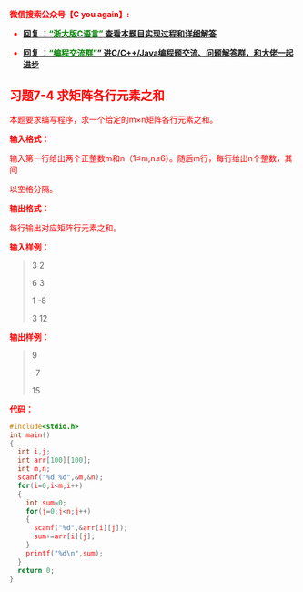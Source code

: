 
<font color='red'> **微信搜索公众号【C you again】:**

- [**回复 ：<font color='green'>“浙大版C语言”</font> 查看本题目实现过程和详细解答** ](  http://gzh.cyouagain.cn/) 
 
- [ **回复 ：<font color='green'>“编程交流群”</font>” 进C/C++/Java编程题交流、问题解答群，和大佬一起进步**  ](  http://cyouagain.cn/    ) 


## 习题7-4 求矩阵各行元素之和

本题要求编写程序，求一个给定的m×n矩阵各行元素之和。

**输入格式：**

输入第一行给出两个正整数m和n（1≤m,n≤6）。随后m行，每行给出n个整数，其间

以空格分隔。

**输出格式：**

每行输出对应矩阵行元素之和。

**输入样例：**

> 3 2 
>
> 6 3 
>
> 1 -8 
>
> 3 12

**输出样例：**

> 9
>
> -7 
>
> 15

**代码：**

```c
#include<stdio.h>
int main()
{
  int i,j;
  int arr[100][100];
  int m,n;
  scanf("%d %d",&m,&n);
  for(i=0;i<m;i++)
  {
    int sum=0;
    for(j=0;j<n;j++)
    {
      scanf("%d",&arr[i][j]);
      sum+=arr[i][j];
    }
    printf("%d\n",sum);
  }
  return 0;
}
```



